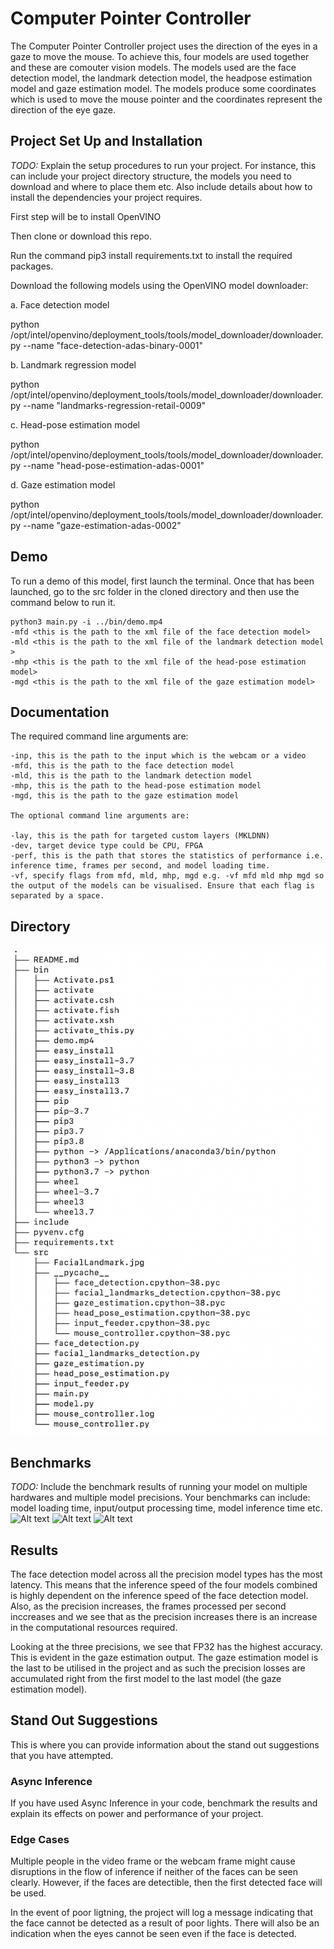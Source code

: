 # Computer Pointer Controller

The Computer Pointer Controller project uses the direction of the eyes in a gaze to move the mouse. To achieve this, four models are used together and these are comouter vision models. The models used are the face detection model, the landmark detection model, the headpose estimation model and gaze estimation model. 
The models produce some coordinates which is used to move the mouse pointer and the coordinates represent the direction of the eye gaze.


## Project Set Up and Installation
*TODO:* Explain the setup procedures to run your project. For instance, this can include your project directory structure, the models you need to download and where to place them etc. Also include details about how to install the dependencies your project requires.

First step will be to install OpenVINO

Then clone or download this repo.

Run the command pip3 install requirements.txt to install the required packages. 

Download the following models using the OpenVINO model downloader:

a. Face detection model

python /opt/intel/openvino/deployment_tools/tools/model_downloader/downloader.py --name "face-detection-adas-binary-0001"

b. Landmark regression model

python /opt/intel/openvino/deployment_tools/tools/model_downloader/downloader.py --name "landmarks-regression-retail-0009"

c. Head-pose estimation model

python /opt/intel/openvino/deployment_tools/tools/model_downloader/downloader.py --name "head-pose-estimation-adas-0001"

d. Gaze estimation model

python /opt/intel/openvino/deployment_tools/tools/model_downloader/downloader.py --name "gaze-estimation-adas-0002"


## Demo
To run a demo of this model, first launch the terminal. Once that has been launched, go to the src folder in the cloned directory and then use the command below to run it.

```
python3 main.py -i ../bin/demo.mp4 
-mfd <this is the path to the xml file of the face detection model> 
-mld <this is the path to the xml file of the landmark detection model > 
-mhp <this is the path to the xml file of the head-pose estimation model> 
-mgd <this is the path to the xml file of the gaze estimation model>
```

## Documentation
The required command line arguments are:

```
-inp, this is the path to the input which is the webcam or a video
-mfd, this is the path to the face detection model
-mld, this is the path to the landmark detection model
-mhp, this is the path to the head-pose estimation model
-mgd, this is the path to the gaze estimation model

The optional command line arguments are:

-lay, this is the path for targeted custom layers (MKLDNN)
-dev, target device type could be CPU, FPGA
-perf, this is the path that stores the statistics of performance i.e. inference time, frames per second, and model loading time.
-vf, specify flags from mfd, mld, mhp, mgd e.g. -vf mfd mld mhp mgd so the output of the models can be visualised. Ensure that each flag is separated by a space.
```

## Directory
![Alt text](https://github.com/ayowolet/mouseController/blob/master/bin/tree.png)

## Benchmarks
*TODO:* Include the benchmark results of running your model on multiple hardwares and multiple model precisions. Your benchmarks can include: model loading time, input/output processing time, model inference time etc.
![Alt text](https://github.com/ayowolet/mouseController/blob/master/bin/inference%20time.png)
![Alt text](https://github.com/ayowolet/mouseController/blob/master/bin/frames%20per%20second.png)
![Alt text](https://github.com/ayowolet/mouseController/blob/master/bin/model%20load%20time.png)

## Results

The face detection model across all the precision model types has the most latency. This means that the inference speed of the four models combined is highly dependent on the inference speed of the face detection model.
Also, as the precision increases, the frames processed per second inccreases and we see that as the precision increases there is an increase in the computational resources required.

Looking at the three precisions, we see that FP32 has the highest accuracy. This is evident in the gaze estimation output. The gaze estimation model is the last to be utilised in the project and as such the precision losses are accumulated right from the first model to the last model (the gaze estimation model).


## Stand Out Suggestions
This is where you can provide information about the stand out suggestions that you have attempted.

### Async Inference
If you have used Async Inference in your code, benchmark the results and explain its effects on power and performance of your project.

### Edge Cases

Multiple people in the video frame or the webcam frame might cause disruptions in the flow of inference if neither of the faces can be seen clearly. However, if the faces are detectible, then the first detected face will be used. 

In the event of poor ligtning, the project will log a message indicating that the face cannot be detected as a result of poor lights. There will also be an indication when the eyes cannot be seen even if the face is detected.
